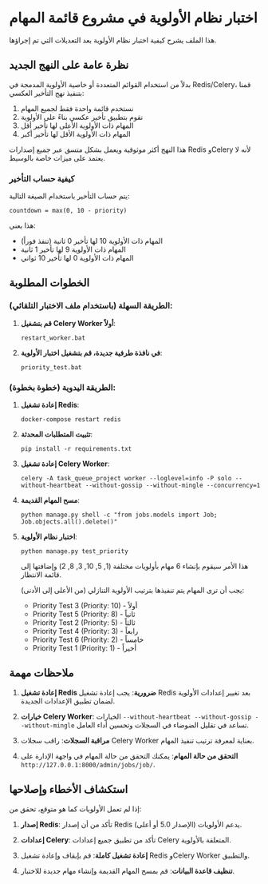 # اختبار نظام الأولوية في مشروع قائمة المهام

هذا الملف يشرح كيفية اختبار نظام الأولوية بعد التعديلات التي تم إجراؤها.

## نظرة عامة على النهج الجديد

بدلاً من استخدام القوائم المتعددة أو خاصية الأولوية المدمجة في Redis/Celery، قمنا بتنفيذ نهج التأخير العكسي:

1. نستخدم قائمة واحدة فقط لجميع المهام
2. نقوم بتطبيق تأخير عكسي بناءً على الأولوية
3. المهام ذات الأولوية الأعلى لها تأخير أقل
4. المهام ذات الأولوية الأقل لها تأخير أكبر

هذا النهج أكثر موثوقية ويعمل بشكل متسق عبر جميع إصدارات Redis وCelery لأنه لا يعتمد على ميزات خاصة بالوسيط.

### كيفية حساب التأخير

يتم حساب التأخير باستخدام الصيغة التالية:

```
countdown = max(0, 10 - priority)
```

هذا يعني:
- المهام ذات الأولوية 10 لها تأخير 0 ثانية (تنفذ فوراً)
- المهام ذات الأولوية 9 لها تأخير 1 ثانية
- المهام ذات الأولوية 0 لها تأخير 10 ثواني

## الخطوات المطلوبة

### الطريقة السهلة (باستخدام ملف الاختبار التلقائي):

1. **قم بتشغيل Celery Worker أولاً**:
   ```
   restart_worker.bat
   ```

2. **في نافذة طرفية جديدة، قم بتشغيل اختبار الأولوية**:
   ```
   priority_test.bat
   ```

### الطريقة اليدوية (خطوة بخطوة):

1. **إعادة تشغيل Redis**:
   ```
   docker-compose restart redis
   ```

2. **تثبيت المتطلبات المحدثة**:
   ```
   pip install -r requirements.txt
   ```

3. **إعادة تشغيل Celery Worker**:
   ```
   celery -A task_queue_project worker --loglevel=info -P solo --without-heartbeat --without-gossip --without-mingle --concurrency=1
   ```

4. **مسح المهام القديمة**:
   ```
   python manage.py shell -c "from jobs.models import Job; Job.objects.all().delete()"
   ```

5. **اختبار نظام الأولوية**:
   ```
   python manage.py test_priority
   ```

   هذا الأمر سيقوم بإنشاء 6 مهام بأولويات مختلفة (1, 5, 10, 3, 8, 2) وإضافتها إلى قائمة الانتظار.

   يجب أن ترى المهام يتم تنفيذها بترتيب الأولوية التنازلي (من الأعلى إلى الأدنى):
   - Priority Test 3 (Priority: 10) - أولاً
   - Priority Test 5 (Priority: 8) - ثانياً
   - Priority Test 2 (Priority: 5) - ثالثاً
   - Priority Test 4 (Priority: 3) - رابعاً
   - Priority Test 6 (Priority: 2) - خامساً
   - Priority Test 1 (Priority: 1) - أخيراً

## ملاحظات مهمة

1. **إعادة تشغيل Redis ضرورية**: يجب إعادة تشغيل Redis بعد تغيير إعدادات الأولوية لضمان تطبيق الإعدادات الجديدة.

2. **خيارات Celery Worker**: الخيارات `--without-heartbeat --without-gossip --without-mingle` تساعد في تقليل الضوضاء في السجلات وتحسين أداء العامل.

3. **مراقبة السجلات**: راقب سجلات Celery Worker بعناية لمعرفة ترتيب تنفيذ المهام.

4. **التحقق من حالة المهام**: يمكنك التحقق من حالة المهام في واجهة الإدارة على `http://127.0.0.1:8000/admin/jobs/job/`.

## استكشاف الأخطاء وإصلاحها

إذا لم تعمل الأولويات كما هو متوقع، تحقق من:

1. **إصدار Redis**: تأكد من أن إصدار Redis يدعم الأولويات (الإصدار 5.0 أو أعلى).

2. **إعدادات Celery**: تأكد من تطبيق جميع إعدادات Celery المتعلقة بالأولوية.

3. **إعادة تشغيل كاملة**: قم بإيقاف وإعادة تشغيل Redis وCelery Worker والتطبيق.

4. **تنظيف قاعدة البيانات**: قم بمسح المهام القديمة وإنشاء مهام جديدة للاختبار.
